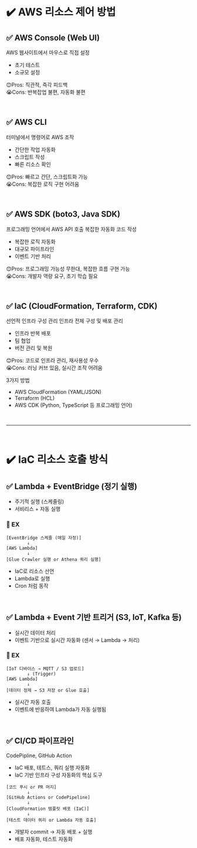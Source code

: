 # ✔️ AWS 리소스 제어 방법
## ✅ AWS Console (Web UI)
AWS 웹사이트에서 마우스로 직접 설정
- 초기 테스트
- 소규모 설정

😊Pros: 직관적, 즉각 피드백  
😭Cons: 반복잡업 불편, 자동화 불편

<br>

## ✅ AWS CLI
터미널에서 명령어로 AWS 조작
- 간단한 작업 자동화
- 스크립트 작성
- 빠른 리소스 확인

😊Pros: 빠르고 간단, 스크립트화 가능  
😭Cons: 복잡한 로직 구현 어려움

<br>

## ✅ AWS SDK (boto3, Java SDK)
프로그래밍 언어에서 AWS API 호출
복잡한 자동화 코드 작성
- 복잡한 로직 자동화
- 대규모 파이프라인
- 이벤트 기반 처리

😊Pros: 프로그래밍 가능성 무한대, 복잡한 흐름 구현 가능  
😭Cons: 개발자 역량 요구, 초기 학습 필요

<br>

## ✅ IaC (CloudFormation, Terraform, CDK)
선언적 인프라 구성 관리
인프라 전체 구성 및 배포 관리
- 인프라 반복 배포
- 팀 협업
- 버전 관리 및 복원

😊Pros: 코드로 인프라 관리, 재사용성 우수  
😭Cons: 러닝 커브 있음, 실시간 조작 어려움

3가지 방법
- AWS CloudFormation (YAML/JSON)
- Terraform (HCL)
- AWS CDK (Python, TypeScript 등 프로그래밍 언어)



<br>

----


<br>

# ✔️ IaC 리소스 호출 방식
## ✅ Lambda + EventBridge (정기 실행)
- 주기적 실행 (스케줄링)
- 서비리스 + 자동 실행

### 🔷 EX
```
[EventBridge 스케줄 (매일 자정)]
        ↓
[AWS Lambda]
        ↓
[Glue Crawler 실행 or Athena 쿼리 실행]
```
- IaC로 리소스 선언
- Lambda로 실행
- Cron 처럼 동작

<br>


## ✅ Lambda + Event 기반 트리거 (S3, IoT, Kafka 등)
- 실시간 데이터 처리
- 이벤트 기반으로 실시간 자동화 (센서 → Lambda → 처리)

### 🔷 EX
```
[IoT 디바이스 → MQTT / S3 업로드]
        ↓ (Trigger)
[AWS Lambda]
        ↓
[데이터 정제 → S3 저장 or Glue 호출]
```
- 실시간 자동 호출
- 이벤트에 반응하여 Lambda가 자동 실행됨


<br>


## ✅ CI/CD 파이프라인
CodePipline, GitHub Action
- IaC 배포, 테트스, 쿼리 실행 자동화
- IaC 기반 인프라 구성 자동화의 핵심 도구

```
[코드 푸시 or PR 머지]
        ↓
[GitHub Actions or CodePipeline]
        ↓
[CloudFormation 템플릿 배포 (IaC)]
        ↓
[테스트 데이터 쿼리 or Lambda 자동 호출]
```
- 개발자 commit → 자동 배포 + 실행
- 배포 자동화, 테스트 자동화
